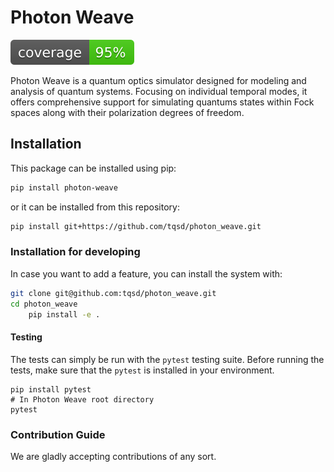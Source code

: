 # Photon Weave
![Coverage](assets/coverage.svg)

Photon Weave is a quantum optics simulator designed for modeling and analysis of quantum systems. Focusing on individual temporal modes, it offers comprehensive support for simulating quantums states within Fock spaces along with their polarization degrees of freedom.

## Installation

This package can be installed using pip:
```bash
pip install photon-weave
```
or it can be installed from this repository:
```bash
pip install git+https://github.com/tqsd/photon_weave.git
```

### Installation for developing
In case you want to add a feature, you can install the system with:
```bash
git clone git@github.com:tqsd/photon_weave.git
cd photon_weave
	pip install -e .
```


#### Testing
The tests can simply be run with the `pytest` testing suite. Before running the tests, make sure that the `pytest` is installed in your environment.
```
pip install pytest
# In Photon Weave root directory
pytest
```

### Contribution Guide

We are gladly accepting contributions of any sort.
